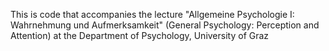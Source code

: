 This is code that accompanies the lecture 
"Allgemeine Psychologie I: Wahrnehmung und Aufmerksamkeit" 
(General Psychology: Perception and Attention) 
at the Department of Psychology, University of Graz
